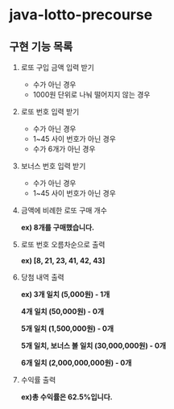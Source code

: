 # java-lotto-precourse

## 구현 기능 목록
1. 로또 구입 금액 입력 받기
   - 수가 아닌 경우
   - 1000원 단위로 나눠 떨어지지 않는 경우
2. 로또 번호 입력 받기
    - 수가 아닌 경우
    - 1~45 사이 번호가 아닌 경우
    - 수가 6개가 아닌 경우
3. 보너스 번호 입력 받기
   - 수가 아닌 경우
   - 1~45 사이 번호가 아닌 경우
4. 금액에 비례한 로또 구매 개수 

   **ex) 8개를 구매했습니다.**
5. 로또 번호 오름차순으로 출력 

   **ex) [8, 21, 23, 41, 42, 43]**
6. 당첨 내역 출력

    **ex) 3개 일치 (5,000원) - 1개**

    **4개 일치 (50,000원) - 0개**

    **5개 일치 (1,500,000원) - 0개**

    **5개 일치, 보너스 볼 일치 (30,000,000원) - 0개**

    **6개 일치 (2,000,000,000원) - 0개**
7. 수익률 출력

   **ex)총 수익률은 62.5%입니다.**